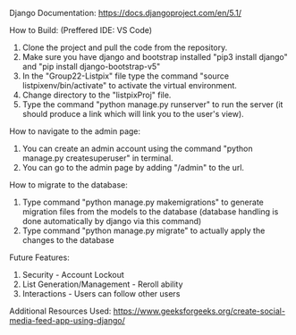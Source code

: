 Django Documentation: https://docs.djangoproject.com/en/5.1/

How to Build:
(Preffered IDE: VS Code)

1. Clone the project and pull the code from the repository.
2. Make sure you have django and bootstrap installed "pip3 install django" and "pip install django-bootstrap-v5"
3. In the "Group22-Listpix" file type the command "source listpixenv/bin/activate" to activate the virtual environment.
4. Change directory to the "listpixProj" file.
5. Type the command "python manage.py runserver" to run the server (it should produce a link which will link you to the user's view).

How to navigate to the admin page:
1. You can create an admin account using the command "python manage.py createsuperuser" in terminal.
2. You can go to the admin page by adding "/admin" to the url.

How to migrate to the database:
1. Type command "python manage.py makemigrations" to generate migration files from the models to the database (database handling is done automatically by django via this command)
2. Type command "python manage.py migrate" to actually apply the changes to the database

Future Features:
1. Security - Account Lockout
2. List Generation/Management - Reroll ability
3. Interactions - Users can follow other users

Additional Resources Used:
https://www.geeksforgeeks.org/create-social-media-feed-app-using-django/ 
